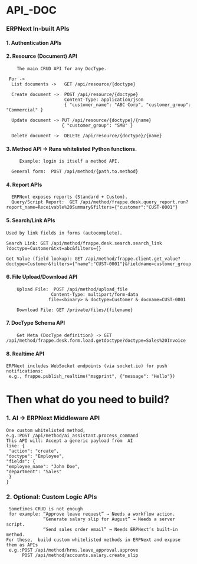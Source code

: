 # API_-DOC

### ERPNext In-built APIs
#### 1. Authentication APIs
#### 2. Resource (Document) API
        The main CRUD API for any DocType.
   
     For ->
      List documents ->   GET /api/resource/{doctype}

      Create document ->  POST /api/resource/{doctype}
                          Content-Type: application/json
                          { "customer_name": "ABC Corp", "customer_group": "Commercial" }
   
      Update document -> PUT /api/resource/{doctype}/{name}
                         { "customer_group": "SMB" }

      Delete document ->  DELETE /api/resource/{doctype}/{name}

#### 3. Method API -> Runs whitelisted Python functions.

         Example: login is itself a method API.

      General form:  POST /api/method/{path.to.method}
#### 4. Report APIs

      ERPNext exposes reports (Standard + Custom).
      Query/Script Report:  GET /api/method/frappe.desk.query_report.run?report_name=Receivable%20Summary&filters={"customer":"CUST-0001"}


#### 5. Search/Link APIs

    Used by link fields in forms (autocomplete).

    Search Link: GET /api/method/frappe.desk.search.search_link
    ?doctype=Customer&txt=abc&filters={}

    Get Value (field lookup): GET /api/method/frappe.client.get_value?doctype=Customer&filters={"name":"CUST-0001"}&fieldname=customer_group

#### 6. File Upload/Download API

        Upload File:  POST /api/method/upload_file
                     Content-Type: multipart/form-data
                    file=<binary> & doctype=Customer & docname=CUST-0001
 
        Download File: GET /private/files/{filename}

#### 7. DocType Schema API
        Get Meta (DocType definition) -> GET /api/method/frappe.desk.form.load.getdoctype?doctype=Sales%20Invoice

#### 8. Realtime API
    ERPNext includes WebSocket endpoints (via socket.io) for push notifications:
     e.g., frappe.publish_realtime("msgprint", {"message": "Hello"})



# Then what do you need to build?
  ### 1. AI → ERPNext Middleware API
    One custom whitelisted method,
    e.g.:POST /api/method/ai_assistant.process_command
    This API will: Accept a generic payload from  AI 
    like: {
     "action": "create",
    "doctype": "Employee",
    "fields": {
    "employee_name": "John Doe",
    "department": "Sales"
     }
    }


### 2. Optional: Custom Logic APIs

     Sometimes CRUD is not enough
     for example: “Approve leave request” → Needs a workflow action.
                  “Generate salary slip for August” → Needs a server script.
                  “Send sales order email” → Needs ERPNext’s built-in method.
    For these,  build custom whitelisted methods in ERPNext and expose them as APIs
     e.g.:POST /api/method/hrms.leave_approval.approve
          POST /api/method/accounts.salary.create_slip









